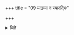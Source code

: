 +++
title = "09 यद्यन्या न स्यादद्भिः"

+++

<details><summary>थिते</summary>

9. If another cow is not available having mixed water, one should cook that milk.
</details>
